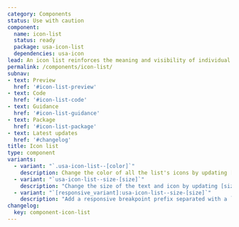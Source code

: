 ```yaml
---
category: Components
status: Use with caution
component:
  name: icon-list
  status: ready
  package: usa-icon-list
  dependencies: usa-icon
lead: An icon list reinforces the meaning and visibility of individual list items with a leading icon.
permalink: /components/icon-list/
subnav:
- text: Preview
  href: '#icon-list-preview'
- text: Code
  href: '#icon-list-code'
- text: Guidance
  href: '#icon-list-guidance'
- text: Package
  href: '#icon-list-package'
- text: Latest updates
  href: '#changelog'
title: Icon list
type: component
variants:
  - variant: "`.usa-icon-list--[color]`"
    description: Change the color of all the list's icons by updating [color] to any one of the theme colors listed on the [color utilities](/utilities/color) page.
  - variant: "`usa-icon-list--size-[size]`"
    description: "Change the size of the text and icon by updating [size] to a theme font size: `2xs`, `xs`, `sm`, `md`, `lg`, `xl`, or `2xl` as detailed on the [font size and family](/utilities/font-size-and-family) utility page."
  - variant: "`[responsive_variant]:usa-icon-list--size-[size]`"
    description: "Add a responsive breakpoint prefix separated with a `:` to target a utility at a responsive breakpoint and higher, following a mobile-first methodology."
changelog:
  key: component-icon-list
---
```

